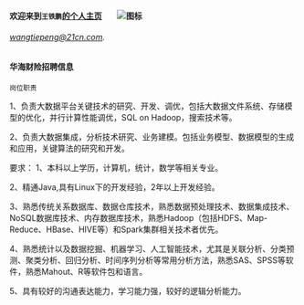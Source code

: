 #### 欢迎来到`王铁鹏`[的个人主页]()        ![图标](https://avatars3.githubusercontent.com/u/8352496?v=3&s=460 "图标")

###### [wangtiepeng@21cn.com]( wangtiepeng@21cn.com ). 






#### 华海财险招聘信息 

`岗位职责`

1、负责大数据平台关键技术的研究、开发、调优，包括大数据文件系统、存储模型的优化，并行计算性能调优，SQL on Hadoop，搜索技术等。

2、负责大数据集成，分析技术研究、业务建模。包括业务模型、数据模型的生成和应用，关键算法的研究和开发。

要求：
1、本科以上学历，计算机，统计，数学等相关专业。

2、精通Java,具有Linux下的开发经验，2年以上开发经验。

3、熟悉传统关系数据库、数据仓库技术，熟悉数据预处理技术、数据集成技术、NoSQL数据库技术、内存数据库技术，熟悉Hadoop（包括HDFS、Map-Reduce、HBase、HIVE等）和Spark集群相关技术者优先。

4、熟悉统计以及数据挖掘、机器学习、人工智能技术，尤其是关联分析、分类预测、聚类分析、回归分析、时间序列分析等常用分析方法，熟悉SAS、SPSS等软件，熟悉Mahout、R等软件包和语言。

5、具有较好的沟通表达能力，学习能力强，较好的逻辑分析能力。

